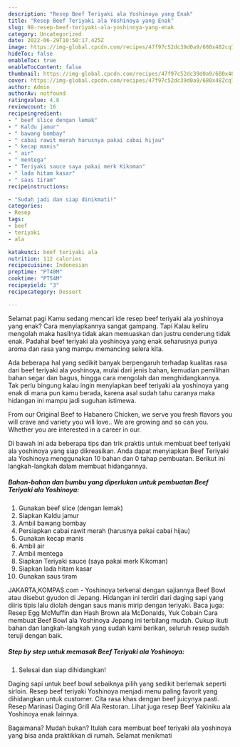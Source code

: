 ```yaml
---
description: "Resep Beef Teriyaki ala Yoshinoya yang Enak"
title: "Resep Beef Teriyaki ala Yoshinoya yang Enak"
slug: 98-resep-beef-teriyaki-ala-yoshinoya-yang-enak
category: Uncategorized
date: 2022-06-29T10:50:17.425Z
image: https://img-global.cpcdn.com/recipes/47f97c52dc39d0a9/680x482cq70/beef-teriyaki-ala-yoshinoya-foto-resep-utama.jpg
hideToc: false
enableToc: true
enableTocContent: false
thumbnail: https://img-global.cpcdn.com/recipes/47f97c52dc39d0a9/680x482cq70/beef-teriyaki-ala-yoshinoya-foto-resep-utama.jpg
cover: https://img-global.cpcdn.com/recipes/47f97c52dc39d0a9/680x482cq70/beef-teriyaki-ala-yoshinoya-foto-resep-utama.jpg
author: Admin
authorAv: notfound
ratingvalue: 4.8
reviewcount: 16
recipeingredient:
- " beef slice dengan lemak"
- " Kaldu jamur"
- " bawang bombay"
- " cabai rawit merah harusnya pakai cabai hijau"
- " kecap manis"
- " air"
- " mentega"
- " Teriyaki sauce saya pakai merk Kikoman"
- " lada hitam kasar"
- " saus tiram"
recipeinstructions:

- "Sudah jadi dan siap dinikmati!"
categories:
- Resep
tags:
- beef
- teriyaki
- ala

katakunci: beef teriyaki ala 
nutrition: 112 calories
recipecuisine: Indonesian
preptime: "PT40M"
cooktime: "PT54M"
recipeyield: "3"
recipecategory: Dessert

---
```



Selamat pagi Kamu sedang mencari ide resep beef teriyaki ala yoshinoya yang enak? Cara menyiapkannya sangat gampang. Tapi Kalau keliru mengolah maka hasilnya tidak akan memuaskan dan justru cenderung tidak enak. Padahal beef teriyaki ala yoshinoya yang enak seharusnya punya aroma dan rasa yang mampu memancing selera kita.


Ada beberapa hal yang sedikit banyak berpengaruh terhadap kualitas rasa dari beef teriyaki ala yoshinoya, mulai dari jenis bahan, kemudian pemilihan bahan segar dan bagus, hingga cara mengolah dan menghidangkannya. Tak perlu bingung kalau ingin menyiapkan beef teriyaki ala yoshinoya yang enak di mana pun kamu berada, karena asal sudah tahu caranya maka hidangan ini mampu jadi suguhan istimewa.

From our Original Beef to Habanero Chicken, we serve you fresh flavors you will crave and variety you will love.. We are growing and so can you. Whether you are interested in a career in our.


Di bawah ini ada beberapa tips dan trik praktis untuk membuat beef teriyaki ala yoshinoya yang siap dikreasikan. Anda dapat menyiapkan Beef Teriyaki ala Yoshinoya menggunakan 10 bahan dan 0 tahap pembuatan. Berikut ini langkah-langkah dalam membuat hidangannya.

<!--inarticleads1-->

##### Bahan-bahan dan bumbu yang diperlukan untuk pembuatan Beef Teriyaki ala Yoshinoya:

1. Gunakan  beef slice (dengan lemak)
1. Siapkan  Kaldu jamur
1. Ambil  bawang bombay
1. Persiapkan  cabai rawit merah (harusnya pakai cabai hijau)
1. Gunakan  kecap manis
1. Ambil  air
1. Ambil  mentega
1. Siapkan  Teriyaki sauce (saya pakai merk Kikoman)
1. Siapkan  lada hitam kasar
1. Gunakan  saus tiram


JAKARTA,KOMPAS.com - Yoshinoya terkenal dengan sajiannya Beef Bowl atau disebut gyudon di Jepang. Hidangan ini terdiri dari daging sapi yang diiris tipis lalu diolah dengan saus manis mirip dengan teriyaki. Baca juga: Resep Egg McMuffin dan Hash Brown ala McDonalds, Yuk Cobain Cara membuat Beef Bowl ala Yoshinoya Jepang ini terbilang mudah. Cukup ikuti bahan dan langkah-langkah yang sudah kami berikan, seluruh resep sudah teruji dengan baik. 

<!--inarticleads2-->

##### Step by step untuk memasak Beef Teriyaki ala Yoshinoya:


1. Selesai dan siap dihidangkan!

Daging sapi untuk beef bowl sebaiknya pilih yang sedikit berlemak seperti sirloin. Resep beef teriyaki Yoshinoya menjadi menu paling favorit yang dihidangkan untuk customer. Cita rasa khas dengan beef juicynya pasti. Resep Marinasi Daging Grill Ala Restoran. Lihat juga resep Beef Yakiniku ala Yoshinoya enak lainnya. 

Bagaimana? Mudah bukan? Itulah cara membuat beef teriyaki ala yoshinoya yang bisa anda praktikkan di rumah. Selamat menikmati

